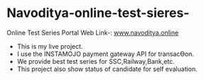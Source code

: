 # Navoditya-online-test-sieres-
Online Test Series Portal Web Link-: www.navoditya.online

* This is my live project.
* I use the INSTAMOJO payment gateway API for transacƟon.
* We provide best test series for SSC,Railway,Bank,etc.
* This project also show status of candidate for self evaluation.
